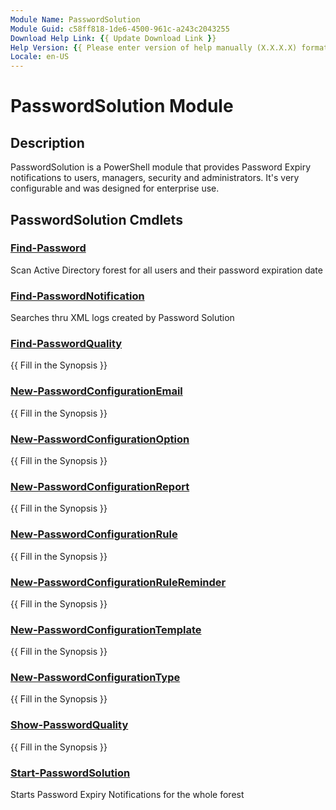 ```yaml
---
Module Name: PasswordSolution
Module Guid: c58ff818-1de6-4500-961c-a243c2043255
Download Help Link: {{ Update Download Link }}
Help Version: {{ Please enter version of help manually (X.X.X.X) format }}
Locale: en-US
---
```


# PasswordSolution Module
## Description
PasswordSolution is a PowerShell module that provides Password Expiry notifications to users, managers, security and administrators. It's very configurable and was designed for enterprise use.

## PasswordSolution Cmdlets
### [Find-Password](Find-Password.md)
Scan Active Directory forest for all users and their password expiration date

### [Find-PasswordNotification](Find-PasswordNotification.md)
Searches thru XML logs created by Password Solution

### [Find-PasswordQuality](Find-PasswordQuality.md)
{{ Fill in the Synopsis }}

### [New-PasswordConfigurationEmail](New-PasswordConfigurationEmail.md)
{{ Fill in the Synopsis }}

### [New-PasswordConfigurationOption](New-PasswordConfigurationOption.md)
{{ Fill in the Synopsis }}

### [New-PasswordConfigurationReport](New-PasswordConfigurationReport.md)
{{ Fill in the Synopsis }}

### [New-PasswordConfigurationRule](New-PasswordConfigurationRule.md)
{{ Fill in the Synopsis }}

### [New-PasswordConfigurationRuleReminder](New-PasswordConfigurationRuleReminder.md)
{{ Fill in the Synopsis }}

### [New-PasswordConfigurationTemplate](New-PasswordConfigurationTemplate.md)
{{ Fill in the Synopsis }}

### [New-PasswordConfigurationType](New-PasswordConfigurationType.md)
{{ Fill in the Synopsis }}

### [Show-PasswordQuality](Show-PasswordQuality.md)
{{ Fill in the Synopsis }}

### [Start-PasswordSolution](Start-PasswordSolution.md)
Starts Password Expiry Notifications for the whole forest

